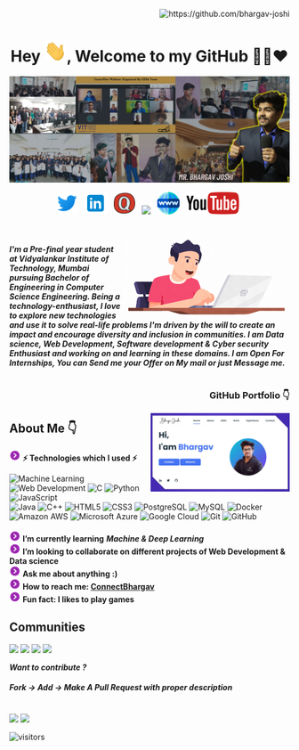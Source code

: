 <p align="right"> <img src="https://komarev.com/ghpvc/?username=bhargav-joshi" alt="https://github.com/bhargav-joshi"> </p>

<h1 align="center">Hey <img src="https://github.com/bhargav-joshi/bhargav-joshi.github.io/blob/master/assets/img/Hi.gif" width="40px" />, Welcome to my GitHub 👨‍💻❤️ <br></h1>

<img src="https://github.com/bhargav-joshi/bhargav-joshi.github.io/blob/master/assets/img/Backcover.png">

<p align="center">
<a href=""https://twitter.com/Capturing_eye"><img height="40" src="https://github.com/bhargav-joshi/bhargav-joshi/blob/master/Assets/twitter.svg"></a>&nbsp;&nbsp;
<a href="https://www.linkedin.com/in/capturingeye/"><img height="40" src="https://github.com/bhargav-joshi/bhargav-joshi/blob/master/Assets/linkedin.svg"></a>&nbsp;&nbsp;
<a href="https://www.quora.com/profile/Bhargav-Joshi-149"><img height="40" src="https://github.com/bhargav-joshi/bhargav-joshi/blob/master/Assets/quora.svg"></a>&nbsp;&nbsp;
<a href="https://medium.com/@bhargavjoshi55"><img height="40" src="https://raw.githubusercontent.com/soumyadip007/soumyadip007/master/img/social/mm.png"></a>&nbsp;&nbsp;
<a href="http://ibhargavjoshi.com/"><img height="40" src="https://github.com/bhargav-joshi/bhargav-joshi/blob/master/Assets/www.svg"></a>&nbsp;&nbsp;
<a href="http://www.youtube.com/channel/UCNNV6y1pF3sv8xfKjsz7fUw?sub_confirmation=1"><img height="40" src="https://github.com/bhargav-joshi/bhargav-joshi/blob/master/Assets/YouTube.png"></a>&nbsp;&nbsp; 
</p>  
<br>

<img src="https://github.com/bhargav-joshi/bhargav-joshi/blob/master/Assets/programmer-crop.gif" width="300px" align="Right">
<h4 align="left"> <i>I'm a Pre-final year student at Vidyalankar Institute of Technology, Mumbai pursuing Bachelor of Engineering in Computer Science Engineering. Being a technology-enthusiast, I love to explore new technologies and use it to solve real-life problems I'm driven by the will to create an impact and encourage diversity and inclusion in communities.
I am Data science, Web Development, Software development & Cyber security Enthusiast and working on and learning in these domains.
I am Open For Internships, You can Send me your Offer on My mail or just Message me. </i></h4>

# 

<h3 align="Right"> GitHub Portfolio 👇 </h3>
<a href="http://bhargav-joshi.github.io"><img src="https://github.com/bhargav-joshi/bhargav-joshi/blob/master/Assets/github-website.png" width="250px" align="right"></a>

## About Me 👇
 
<img src="https://github.com/bhargav-joshi/bhargav-joshi/blob/master/Assets/next.png" width="20px"> **⚡ Technologies which I used ⚡**
 
![Machine Learning](https://img.shields.io/badge/Machine%20Learning-%7C-blue?style=flat-square) 
![Web Development](https://img.shields.io/badge/Web%20Development-%7C-red?style=flat-square) 
![C](https://img.shields.io/badge/C-%7C-blue?style=flat-square)
![Python](https://img.shields.io/badge/-Python-black?style=flat-square&logo=Python)
![JavaScript](https://img.shields.io/badge/-JavaScript-black?style=flat-square&logo=javascript) <br>
![Java](https://img.shields.io/badge/-java-E34A86?style=flat-square&logo=java) 
![C++](https://img.shields.io/badge/-C++-00599C?style=flat-square&logo=c) 
![HTML5](https://img.shields.io/badge/-HTML5-E34F26?style=flat-square&logo=html5&logoColor=white)
![CSS3](https://img.shields.io/badge/-CSS3-1572B6?style=flat-square&logo=css3)
![PostgreSQL](https://img.shields.io/badge/-PostgreSQL-336791?style=flat-square&logo=postgresql)
![MySQL](https://img.shields.io/badge/-MySQL-black?style=flat-square&logo=mysql)
![Docker](https://img.shields.io/badge/-Docker-black?style=flat-square&logo=docker) <br>
![Amazon AWS](https://img.shields.io/badge/Amazon%20AWS-232F3E?style=flat-square&logo=amazon-aws)
![Microsoft Azure](https://img.shields.io/badge/Microsoft%20Azure-232F7E?style=flat-square&logo=microsoft-azure)
![Google Cloud](https://img.shields.io/badge/Google%20Cloud-black?style=flat-square&logo=google-cloud)
![Git](https://img.shields.io/badge/-Git-black?style=flat-square&logo=git)
![GitHub](https://img.shields.io/badge/-GitHub-181717?style=flat-square&logo=github)
<br> <br>
<img src="https://github.com/bhargav-joshi/bhargav-joshi/blob/master/Assets/next.png" width="20px"> **I’m currently learning** ***Machine & Deep Learning*** <br>
<img src="https://github.com/bhargav-joshi/bhargav-joshi/blob/master/Assets/next.png" width="20px"> **I’m looking to collaborate on different projects of Web Development & Data science** <br>
<img src="https://github.com/bhargav-joshi/bhargav-joshi/blob/master/Assets/next.png" width="20px"> **Ask me about anything :)** <br>
<img src="https://github.com/bhargav-joshi/bhargav-joshi/blob/master/Assets/next.png" width="20px"> **How to reach me: [ConnectBhargav](https://www.linkedin.com/in/capturingeye/)**<br>
<img src="https://github.com/bhargav-joshi/bhargav-joshi/blob/master/Assets/next.png" width="20px"> **Fun fact: I likes to play games**<br>

## Communities

<a href="https://crowdsource.google.com/"><img src="https://lh3.googleusercontent.com/mR_90d6G3yG85wtSqaIm2NhHNTpXQFDdr0kGyU6JPJ0B0emm1LNmBI_rNcQ-khwcuMeE" width=60px></a>
<a href="https://dsc.community.dev/"><img src="https://media-exp1.licdn.com/dms/image/C560BAQHtS3OdZ0Kr8Q/company-logo_200_200/0?e=2159024400&v=beta&t=NFD7U4LerS47Ui4c03fBDH_6BsG9vTQm081EVKBxYc0" width=70px></a>
<a href="https://codingblocks.com/"><img src="https://avatars1.githubusercontent.com/u/19412721?s=200&v=4" width=60px></a>
<a href="https://github.com/Developer-Community-India"><img src="https://avatars0.githubusercontent.com/u/71818610?s=200&v=4" width=60px></a>


***Want to contribute ?*** 
##### Fork -> Add -> Make A Pull Request with proper description

# 

<p align="left"> <img src="https://github-readme-stats.vercel.app/api/top-langs/?username=bhargav-joshi&layout=compact&langs_count=10"> <img src="https://github-readme-stats.vercel.app/api?username=bhargav-joshi&show_icons=true&theme=buefy"></p>

![visitors](https://visitor-badge.glitch.me/badge?page_id=page.id)
